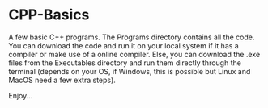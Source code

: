 # CPP-Basics

A few basic C++ programs.
The Programs directory contains all the code. You can download the code and run it on your local system if it has a compiler or make use of a online compiler. Else, you can download the .exe files from the Executables directory and run them directly through the terminal (depends on your OS, if Windows, this is possible but Linux and MacOS need a few extra steps).

Enjoy...